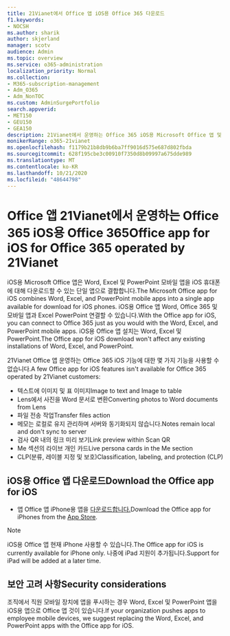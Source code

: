 ```yaml
---
title: 21Vianet에서 Office 앱 iOS용 Office 365 다운로드
f1.keywords:
- NOCSH
ms.author: sharik
author: skjerland
manager: scotv
audience: Admin
ms.topic: overview
ms.service: o365-administration
localization_priority: Normal
ms.collection:
- M365-subscription-management
- Adm_O365
- Adm_NonTOC
ms.custom: AdminSurgePortfolio
search.appverid:
- MET150
- GEU150
- GEA150
description: 21Vianet에서 운영하는 Office 365 iOS용 Microsoft Office 앱 및 중국 고객용 앱을 다운로드하는 방법에 대해 자세히 알아보습니다.
monikerRange: o365-21vianet
ms.openlocfilehash: f1179b21b8db9b6ba7ff9016d575e687d802fbda
ms.sourcegitcommit: 628f195cbe3c00910f7350d8b09997a675dde989
ms.translationtype: MT
ms.contentlocale: ko-KR
ms.lasthandoff: 10/21/2020
ms.locfileid: "48644798"
---
```

# <a name="office-app-for-ios-for-office-365-operated-by-21vianet"></a><span data-ttu-id="2e11f-103">Office 앱 21Vianet에서 운영하는 Office 365 iOS용 Office 365</span><span class="sxs-lookup"><span data-stu-id="2e11f-103">Office app for iOS for Office 365 operated by 21Vianet</span></span>

<span data-ttu-id="2e11f-104">iOS용 Microsoft Office 앱은 Word, Excel 및 PowerPoint 모바일 앱을 iOS 휴대폰에 대해 다운로드할 수 있는 단일 앱으로 결합합니다.</span><span class="sxs-lookup"><span data-stu-id="2e11f-104">The Microsoft Office app for iOS combines Word, Excel, and PowerPoint mobile apps into a single app available for download for iOS phones.</span></span> <span data-ttu-id="2e11f-105">iOS용 Office 앱 Word, Office 365 및 모바일 앱과 Excel PowerPoint 연결할 수 있습니다.</span><span class="sxs-lookup"><span data-stu-id="2e11f-105">With the Office app for iOS, you can connect to Office 365 just as you would with the Word, Excel, and PowerPoint mobile apps.</span></span> <span data-ttu-id="2e11f-106">iOS용 Office 앱 설치는 Word, Excel 및 PowerPoint.</span><span class="sxs-lookup"><span data-stu-id="2e11f-106">The Office app for iOS download won't affect any existing installations of Word, Excel, and PowerPoint.</span></span>

<span data-ttu-id="2e11f-107">21Vianet Office 앱 운영하는 Office 365 iOS 기능에 대한 몇 가지 기능을 사용할 수 없습니다.</span><span class="sxs-lookup"><span data-stu-id="2e11f-107">A few Office app for iOS features isn't available for Office 365 operated by 21Vianet customers:</span></span>

- <span data-ttu-id="2e11f-108">텍스트에 이미지 및 표 이미지</span><span class="sxs-lookup"><span data-stu-id="2e11f-108">Image to text and Image to table</span></span> 
- <span data-ttu-id="2e11f-109">Lens에서 사진을 Word 문서로 변환</span><span class="sxs-lookup"><span data-stu-id="2e11f-109">Converting photos to Word documents from Lens</span></span> 
- <span data-ttu-id="2e11f-110">파일 전송 작업</span><span class="sxs-lookup"><span data-stu-id="2e11f-110">Transfer files action</span></span> 
- <span data-ttu-id="2e11f-111">메모는 로컬로 유지 관리하며 서버와 동기화되지 않습니다.</span><span class="sxs-lookup"><span data-stu-id="2e11f-111">Notes remain local and don't sync to server</span></span>
- <span data-ttu-id="2e11f-112">검사 QR 내의 링크 미리 보기</span><span class="sxs-lookup"><span data-stu-id="2e11f-112">Link preview within Scan QR</span></span>
- <span data-ttu-id="2e11f-113">Me 섹션의 라이브 개인 카드</span><span class="sxs-lookup"><span data-stu-id="2e11f-113">Live persona cards in the Me section</span></span>
- <span data-ttu-id="2e11f-114">CLP(분류, 레이블 지정 및 보호)</span><span class="sxs-lookup"><span data-stu-id="2e11f-114">Classification, labeling, and protection (CLP)</span></span>


## <a name="download-the-office-app-for-ios"></a><span data-ttu-id="2e11f-115">iOS용 Office 앱 다운로드</span><span class="sxs-lookup"><span data-stu-id="2e11f-115">Download the Office app for iOS</span></span>

- <span data-ttu-id="2e11f-116">앱 Office 앱 iPhone용 앱을 [다운로드합니다.](https://products.office.com/mobile/office?rtc=2)</span><span class="sxs-lookup"><span data-stu-id="2e11f-116">Download the Office app for iPhones from the [App Store](https://products.office.com/mobile/office?rtc=2).</span></span> 

> [!NOTE]
> <span data-ttu-id="2e11f-117">iOS용 Office 앱 현재 iPhone 사용할 수 있습니다.</span><span class="sxs-lookup"><span data-stu-id="2e11f-117">The Office app for iOS is currently available for iPhone only.</span></span> <span data-ttu-id="2e11f-118">나중에 iPad 지원이 추가됩니다.</span><span class="sxs-lookup"><span data-stu-id="2e11f-118">Support for iPad will be added at a later time.</span></span> 

## <a name="security-considerations"></a><span data-ttu-id="2e11f-119">보안 고려 사항</span><span class="sxs-lookup"><span data-stu-id="2e11f-119">Security considerations</span></span>

<span data-ttu-id="2e11f-120">조직에서 직원 모바일 장치에 앱을 푸시하는 경우 Word, Excel 및 PowerPoint 앱을 iOS용 앱으로 Office 앱 것이 있습니다.</span><span class="sxs-lookup"><span data-stu-id="2e11f-120">If your organization pushes apps to employee mobile devices, we suggest replacing the Word, Excel, and PowerPoint apps with the Office app for iOS.</span></span>  


